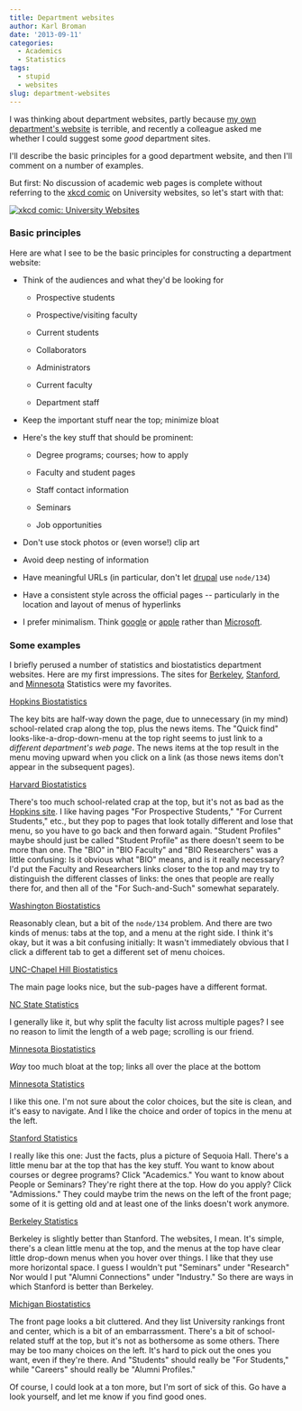```yaml
---
title: Department websites
author: Karl Broman
date: '2013-09-11'
categories:
  - Academics
  - Statistics
tags:
  - stupid
  - websites
slug: department-websites
---
```


I was thinking about department websites, partly because [my own department's website](https://www.biostat.wisc.edu) is terrible, and recently a colleague asked me whether I could suggest some _good_ department sites.

I'll describe the basic principles for a good department website, and then I'll comment on a number of examples.

But first: No discussion of academic web pages is complete without referring to the [xkcd comic](https://xkcd.com/773/) on University websites, so let's start with that:

[![xkcd comic: University Websites](https://imgs.xkcd.com/comics/university_website.png)](https://xkcd.com/773/)

### Basic principles

Here are what I see to be the basic principles for constructing a department website:

  * Think of the audiences and what they'd be looking for

    * Prospective students

    * Prospective/visiting faculty

    * Current students

    * Collaborators

    * Administrators

    * Current faculty

    * Department staff

  * Keep the important stuff near the top; minimize bloat

  * Here's the key stuff that should be prominent:

    * Degree programs; courses; how to apply

    * Faculty and student pages

    * Staff contact information

    * Seminars

    * Job opportunities

  * Don't use stock photos or (even worse!) clip art

  * Avoid deep nesting of information

  * Have meaningful URLs (in particular, don't let [drupal](https://drupal.org/) use `node/134`)

  * Have a consistent style across the official pages -- particularly in the location and layout of menus of hyperlinks

  * I prefer minimalism. Think [google](https://www.google.com) or [apple](https://www.apple.com) rather than [Microsoft](https://www.microsoft.com).

### Some examples

I briefly perused a number of statistics and biostatistics department websites. Here are my first impressions. The sites for [Berkeley](https://statistics.berkeley.edu/), [Stanford](https://statistics.stanford.edu/), and [Minnesota](https://www.stat.umn.edu/) Statistics were my favorites.

[Hopkins Biostatistics](https://www.biostat.jhsph.edu)

The key bits are half-way down the page, due to unnecessary (in my mind) school-related crap along the top, plus the news items. The "Quick find" looks-like-a-drop-down-menu at the top right seems to just link to a _different department's web page_. The news items at the top result in the menu moving upward when you click on a link (as those news items don't appear in the subsequent pages).

[Harvard Biostatistics](https://www.hsph.harvard.edu/biostatistics)

There's too much school-related crap at the top, but it's not as bad as the [Hopkins site](https://www.biostat.jhsph.edu). I like having pages "For Prospective Students," "For Current Students," etc., but they pop to pages that look totally different and lose that menu, so you have to go back and then forward again. "Student Profiles" maybe should just be called "Student Profile" as there doesn't seem to be more than one. The "BIO" in "BIO Faculty" and "BIO Researchers" was a little confusing: Is it obvious what "BIO" means, and is it really necessary?  I'd put the Faculty and Researchers links closer to the top and may try to distinguish the different classes of links: the ones that people are really there for, and then all of the "For Such-and-Such" somewhat separately.

[Washington Biostatistics](https://www.biostat.washington.edu/)

Reasonably clean, but a bit of the `node/134` problem. And there are two kinds of menus: tabs at the top, and a menu at the right side. I think it's okay, but it was a bit confusing initially: It wasn't immediately obvious that I click a different tab to get a different set of menu choices.

[UNC-Chapel Hill Biostatistics](https://sph.unc.edu/department-pages/biostatistics/)

The main page looks nice, but the sub-pages have a different format.

[NC State Statistics](https://www.stat.ncsu.edu/)

I generally like it, but why split the faculty list across multiple pages? I see no reason to limit the length of a web page; scrolling is our friend.

[Minnesota Biostatistics](https://sph.umn.edu/biostatistics/)

_Way_ too much bloat at the top; links all over the place at the bottom

[Minnesota Statistics](https://www.stat.umn.edu/)

I like this one. I'm not sure about the color choices, but the site is clean, and it's easy to navigate. And I like the choice and order of topics in the menu at the left.

[Stanford Statistics](https://statistics.stanford.edu/)

I really like this one: Just the facts, plus a picture of Sequoia Hall. There's a little menu bar at the top that has the key stuff. You want to know about courses or degree programs? Click "Academics." You want to know about People or Seminars? They're right there at the top. How do you apply? Click "Admissions." They could maybe trim the news on the left of the front page; some of it is getting old and at least one of the links doesn't work anymore.

[Berkeley Statistics](https://statistics.berkeley.edu/)

Berkeley is slightly better than Stanford. The websites, I mean. It's simple, there's a clean little menu at the top, and the menus at the top have clear little drop-down menus when you hover over things. I like that they use more horizontal space. I guess I wouldn't put "Seminars" under "Research" Nor would I put "Alumni Connections" under "Industry." So there are ways in which Stanford is better than Berkeley.

[Michigan Biostatistics](https://www.sph.umich.edu/biostat/)

The front page looks a bit cluttered. And they list University rankings front and center, which is a bit of an embarrassment. There's a bit of school-related stuff at the top, but it's not as bothersome as some others. There may be too many choices on the left. It's hard to pick out the ones you want, even if they're there. And "Students" should really be "For Students," while "Careers" should really be "Alumni Profiles."

Of course, I could look at a ton more, but I'm sort of sick of this. Go have a look yourself, and let me know if you find good ones.
